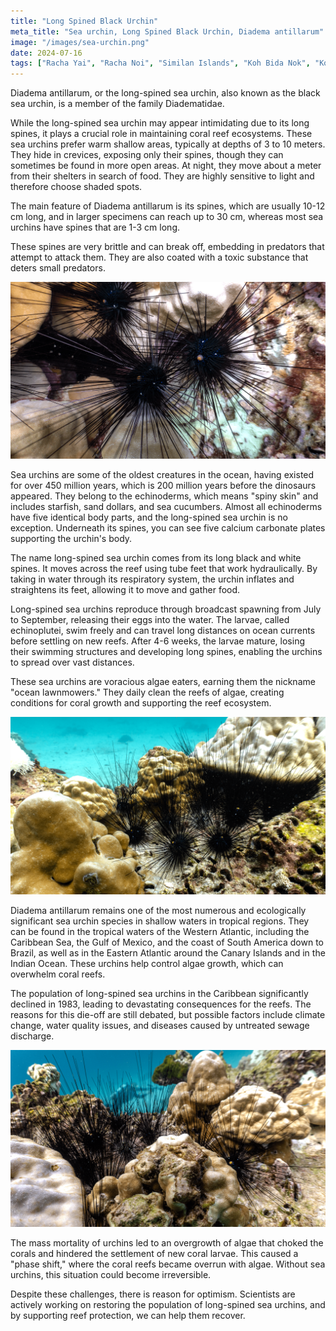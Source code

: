 ```yaml
---
title: "Long Spined Black Urchin"
meta_title: "Sea urchin, Long Spined Black Urchin, Diadema antillarum"
image: "/images/sea-urchin.png"
date: 2024-07-16
tags: ["Racha Yai", "Racha Noi", "Similan Islands", "Koh Bida Nok", "Koh Tao"]
---
```


Diadema antillarum, or the long-spined sea urchin, also known as the black sea urchin, is a member of the family Diadematidae.

While the long-spined sea urchin  may appear intimidating due to its long spines, it plays a crucial role in maintaining coral reef ecosystems. These sea urchins prefer warm shallow areas, typically at depths of 3 to 10 meters. They hide in crevices, exposing only their spines, though they can sometimes be found in more open areas. At night, they move about a meter from their shelters in search of food. They are highly sensitive to light and therefore choose shaded spots.

The main feature of Diadema antillarum is its spines, which are usually 10-12 cm long, and in larger specimens can reach up to 30 cm, whereas most sea urchins have spines that are 1-3 cm long.

These spines are very brittle and can break off, embedding in predators that attempt to attack them. They are also coated with a toxic substance that deters small predators.

![Long Spined Black Urchi](https://github.com/Muratov-Egor/diversnotes/blob/master/assets/images/sea-urchin-1.png?raw=true "Long Spined Black Urchi")

Sea urchins are some of the oldest creatures in the ocean, having existed for over 450 million years, which is 200 million years before the dinosaurs appeared. They belong to the echinoderms, which means "spiny skin" and includes starfish, sand dollars, and sea cucumbers. Almost all echinoderms have five identical body parts, and the long-spined sea urchin is no exception. Underneath its spines, you can see five calcium carbonate plates supporting the urchin's body.

The name long-spined sea urchin comes from its long black and white spines. It moves across the reef using tube feet that work hydraulically. By taking in water through its respiratory system, the urchin inflates and straightens its feet, allowing it to move and gather food.

Long-spined sea urchins reproduce through broadcast spawning from July to September, releasing their eggs into the water. The larvae, called echinoplutei, swim freely and can travel long distances on ocean currents before settling on new reefs. After 4-6 weeks, the larvae mature, losing their swimming structures and developing long spines, enabling the urchins to spread over vast distances.

These sea urchins are voracious algae eaters, earning them the nickname "ocean lawnmowers." They daily clean the reefs of algae, creating conditions for coral growth and supporting the reef ecosystem.

![Long Spined Black Urchi](https://github.com/Muratov-Egor/diversnotes/blob/master/assets/images/sea-urchin-2.png?raw=true "Long Spined Black Urchi")

Diadema antillarum remains one of the most numerous and ecologically significant sea urchin species in shallow waters in tropical regions. They can be found in the tropical waters of the Western Atlantic, including the Caribbean Sea, the Gulf of Mexico, and the coast of South America down to Brazil, as well as in the Eastern Atlantic around the Canary Islands and in the Indian Ocean. These urchins help control algae growth, which can overwhelm coral reefs.

The population of long-spined sea urchins in the Caribbean significantly declined in 1983, leading to devastating consequences for the reefs. The reasons for this die-off are still debated, but possible factors include climate change, water quality issues, and diseases caused by untreated sewage discharge.

![Long Spined Black Urchi](https://github.com/Muratov-Egor/diversnotes/blob/master/assets/images/sea-urchin-3.png?raw=true "Long Spined Black Urchi")

The mass mortality of urchins led to an overgrowth of algae that choked the corals and hindered the settlement of new coral larvae. This caused a "phase shift," where the coral reefs became overrun with algae. Without sea urchins, this situation could become irreversible.

Despite these challenges, there is reason for optimism. Scientists are actively working on restoring the population of long-spined sea urchins, and by supporting reef protection, we can help them recover.







